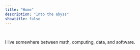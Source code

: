 ```yaml
---
title: "Home"
description: "Into the abyss"
showtitle: false
---
```

<script type="module" crossorigin src="assets/index-bdcfde55.js" class="creation"></script>
<br>

<div class="mine">
    <p class="me">
        I live somewhere between math, computing, data, and software.
    </p>
</div>